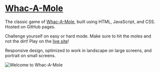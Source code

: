 # [Whac-A-Mole](https://zduvall.github.io/Whac-A-Mole/)

The classic game of [Whac-A-Mole](https://zduvall.github.io/Whac-A-Mole/), built using HTML, JavaScript, and CSS. Hosted on GitHub pages.

Challenge yourself on easy or hard mode. Make sure to hit the moles and not the dirt! Play on the [live site](https://zduvall.github.io/Whac-A-Mole/)!

Responsive design, optimized to work in landscape on large screens, and portrait on small screens.

![Welcome to Whac-A-Mole](https://whac-a-mole.s3-us-west-1.amazonaws.com/whac-a-mole-preview.png)
